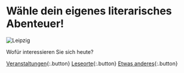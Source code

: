 <link rel="stylesheet" href="/Buchstadt-Leipzig/css/style.css">

# Wähle dein eigenes literarisches Abenteuer!

![Leipzig](https://www.leipzig.travel/fileadmin/mediamanager/POI_Datenbank/Verborgenes_Leipzig_Neu/Polyloque/Polylogue-Aussen_Buchhandel-Cafe-Freizeit_Philipp-Kirschner_leipzig.travel.jpg)

Wofür interessieren Sie sich heute?

[Veranstaltungen](w1.html){:.button}
[Leseorte](w2.html){:.button}
[Etwas anderes](w3.html){:.button}
